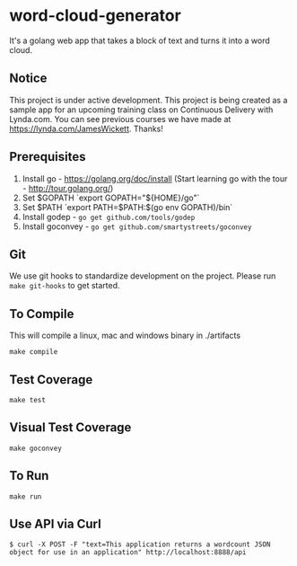 # word-cloud-generator
It's a golang web app that takes a block of text and turns it into a word cloud.

## Notice
This project is under active development. This project is being created as a sample app for an upcoming training class on Continuous Delivery with Lynda.com. You can see previous courses we have made at https://lynda.com/JamesWickett. Thanks!

## Prerequisites
1. Install go - https://golang.org/doc/install (Start learning go with the tour - http://tour.golang.org/)
2. Set $GOPATH `export GOPATH="${HOME}/go"`
3. Set $PATH `export PATH=$PATH:$(go env GOPATH)/bin`
4. Install godep - `go get github.com/tools/godep`
5. Install goconvey - `go get github.com/smartystreets/goconvey`

## Git
We use git hooks to standardize development on the project. Please run `make git-hooks` to get started.

## To Compile
This will compile a linux, mac and windows binary in ./artifacts

```
make compile
```

## Test Coverage
`make test`

## Visual Test Coverage
`make goconvey`

## To Run
`make run`

## Use API via Curl
```
$ curl -X POST -F "text=This application returns a wordcount JSON object for use in an application" http://localhost:8888/api
```
